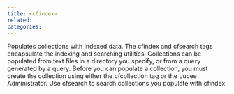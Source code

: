 ```yaml
---
title: <cfindex>
related:
categories:
---
```


Populates collections with indexed data. The cfindex and cfsearch tags encapsulate the
  indexing and searching utilities. Collections can be populated from text files in a directory
  you specify, or from a query generated by a query. Before you can populate a collection,
  you must create the collection using either the cfcollection tag or the Lucee Administrator. Use
  cfsearch to search collections you populate with cfindex.